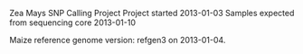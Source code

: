 Zea Mays SNP Calling Project
Project started 2013-01-03
Samples expected from sequencing core 2013-01-10


Maize reference genome version: refgen3 on 2013-01-04.
